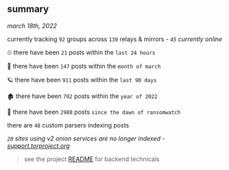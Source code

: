 
## summary
_march 18th, 2022_

currently tracking `92` groups across `130` relays & mirrors - _`45` currently online_

⏲ there have been `21` posts within the `last 24 hours`

🦈 there have been `147` posts within the `month of march`

🪐 there have been `911` posts within the `last 90 days`

🏚 there have been `702` posts within the `year of 2022`

🦕 there have been `2988` posts `since the dawn of ransomwatch`

there are `48` custom parsers indexing posts

_`20` sites using v2 onion services are no longer indexed - [support.torproject.org](https://support.torproject.org/onionservices/v2-deprecation/)_

> see the project [README](https://github.com/thetanz/ransomwatch#ransomwatch--) for backend technicals
